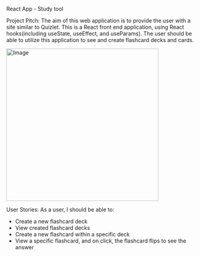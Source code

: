 
React App - Study tool

Project Pitch: The aim of this web application is to provide the user with a site similar to Quizlet. This is a React front end application, using React hooks(including useState, useEffect, and useParams). The user should be able to utilize this application to see and create flashcard decks and cards.

<img src="https://github.com/AuroraHusong/newFlashcard/assets/90487267/ed06e9b9-9ba5-4e2f-be7f-d310064336c2" alt="Image" width="400">

User Stories: As a user, I should be able to:

- Create a new flashcard deck
- View created flashcard decks
- Create a new flashcard within a specific deck
- View a specific flashcard, and on click, the flashcard flips to see the answer
